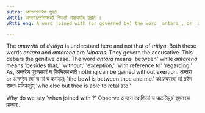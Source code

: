 ```yaml
---
sutra: अन्तराऽन्तरेण युक्ते
vRtti: अन्तराऽन्तरेणशब्दौ निपातौ साहचर्याद् गृह्येते ॥
vRtti_eng: A word joined with (or governed by) the word _antara_, or _antarena_ takes the second case-affix.

---
```

The _anuvritti_ of _dvitiya_ is understand here and not that of _tritiya_. Both these words _antara_ and _antarena_ are _Nipatas_. They govern the accusative. This debars the genitive case. The word _antara_ means 'between' while _antarena_ means 'besides that,' 'without,' 'exception,' 'with reference to' 'regarding.' As, अन्तरेण पुरुषकारं न किंचिल्लभ्यते nothing can be gained without exertion. अन्तरा or अन्तरेण त्वां च मां च कमंडलुः 'the bowl is between thee and me.' कोऽन्यस्त्वां मां तरेण शक्तः प्रतिकर्तुम् 'who else but thee is able to retaliate.'

Why do we say 'when joined with ?' Observe अन्तरा तक्षशिलां च पाटलिपुत्रं स्रुघ्नस्य प्राकारः.